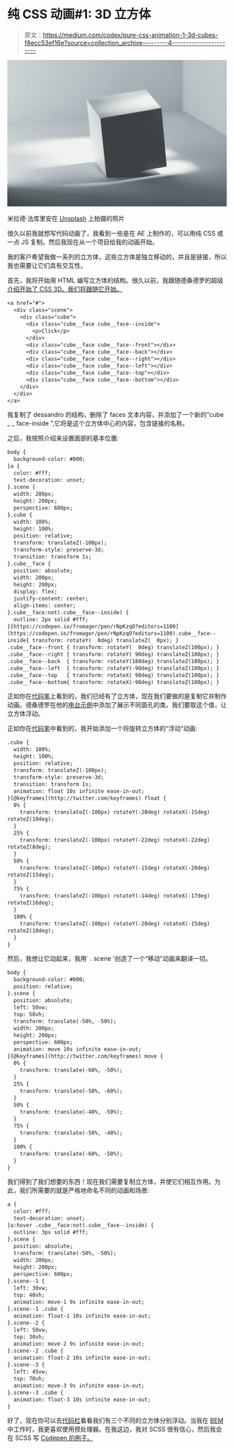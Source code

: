 # 纯 CSS 动画#1: 3D 立方体

> 原文：<https://medium.com/codex/pure-css-animation-1-3d-cubes-f8ecc53ef16e?source=collection_archive---------4----------------------->

![](img/e57fd8c1891636bbe099ac948be1d277.png)

米拉德·法库里安在 [Unsplash](https://unsplash.com?utm_source=medium&utm_medium=referral) 上拍摄的照片

很久以前我就想写代码动画了，我看到一些是在 AE 上制作的，可以用纯 CSS 或一点 JS 复制。然后我现在从一个项目给我的动画开始。

我的客户希望我做一系列的立方体，这些立方体是独立移动的，并且是链接，所以我也需要让它们具有交互性。

首先，我将开始用 HTML 编写立方体的结构。很久以前，我跟随德桑德罗的超级[介绍开始了 CSS 3D。我们将跟随它开始。](https://3dtransforms.desandro.com/)

```
<a href="#">
  <div class="scene">
    <div class="cube">
      <div class="cube__face cube__face--inside">
        <p>Click</p>
      </div>
      <div class="cube__face cube__face--front"></div>
      <div class="cube__face cube__face--back"></div>
      <div class="cube__face cube__face--right"></div>
      <div class="cube__face cube__face--left"></div>
      <div class="cube__face cube__face--top"></div>
      <div class="cube__face cube__face--bottom"></div>
    </div>
  </div>
</a>
```

我复制了 dessandro 的结构，删除了 faces 文本内容，并添加了一个新的“cube _ _ face-inside ”,它将是这个立方体中心的内容，包含链接的名称。

之后，我按照介绍来设置面部的基本位置:

```
body {
  background-color: #000;
}a {
  color: #fff;
  text-decoration: unset;
}.scene {
  width: 200px;
  height: 200px;
  perspective: 600px;
}.cube {
  width: 100%;
  height: 100%;
  position: relative;
  transform: translateZ(-100px);
  transform-style: preserve-3d;
  transition: transform 1s;
}.cube__face {
  position: absolute;
  width: 200px;
  height: 200px;
  display: flex;
  justify-content: center;
  align-items: center;
}.cube__face:not(.cube__face--inside) {
  outline: 2px solid #fff;
}[https://codepen.io/fromager/pen/rNpKzqO?editors=1100](https://codepen.io/fromager/pen/rNpKzqO?editors=1100).cube__face--inside{ transform: rotateY(  0deg) translateZ(  0px); }
.cube__face--front { transform: rotateY(  0deg) translateZ(100px); }
.cube__face--right { transform: rotateY( 90deg) translateZ(100px); }
.cube__face--back  { transform: rotateY(180deg) translateZ(100px); }
.cube__face--left  { transform: rotateY(-90deg) translateZ(100px); }
.cube__face--top   { transform: rotateX( 90deg) translateZ(100px); }
.cube__face--bottom{ transform: rotateX(-90deg) translateZ(100px); }
```

正如你在[代码笔](https://codepen.io/fromager/pen/qBpKjvE?editors=1100)上看到的，我们已经有了立方体，现在我们要做的是复制它并制作动画。德桑德罗在他的[电台示例](https://codepen.io/desandro/pen/KRWjzm)中添加了展示不同面孔的类。我们要取这个值，让立方体浮动。

正如你在[代码笔](https://codepen.io/fromager/pen/XWVYgGQ?editors=1100)中看到的，我开始添加一个将旋转立方体的“浮动”动画:

```
.cube {
  width: 100%;
  height: 100%;
  position: relative;
  transform: translateZ(-100px);
  transform-style: preserve-3d;
  transition: transform 1s;
  animation: float 10s infinite ease-in-out;
}[@keyframes](http://twitter.com/keyframes) float {
  0% {
    transform: translateZ(-100px) rotateY(-20deg) rotateX(-15deg) rotateZ(10deg);
  }
  25% {
    transform: translateZ(-100px) rotateY(-22deg) rotateX(-22deg) rotateZ(8deg);
  }
  50% {
    transform: translateZ(-100px) rotateY(-15deg) rotateX(-20deg) rotateZ(15deg);
  }
  75% {
    transform: translateZ(-100px) rotateY(-14deg) rotateX(-17deg) rotateZ(16deg);
  }
  100% {
    transform: translateZ(-100px) rotateY(-20deg) rotateX(-15deg) rotateZ(10deg);
  }
}
```

然后，我想让它动起来，我用` . scene '创造了一个“移动”动画来翻译一切。

```
body {
  background-color: #000;
  position: relative;
}.scene {
  position: absolute;
  left: 50vw;
  top: 50vh;
  transform: translate(-50%, -50%);
  width: 200px;
  height: 200px;
  perspective: 600px;
  animation: move 10s infinite ease-in-out;
}[@keyframes](http://twitter.com/keyframes) move {
  0% {
    transform: translate(-60%, -50%);
  }
  25% {
    transform: translate(-50%, -60%);
  }
  50% {
    transform: translate(-40%, -50%);
  }
  75% {
    transform: translate(-50%, -40%);
  }
  100% {
    transform: translate(-60%, -50%);
  }
}
```

我们得到了我们想要的东西！现在我们需要复制立方体，并使它们相互作用。为此，我们所需要的就是严格地命名不同的动画和场景:

```
a {
  color: #fff;
  text-decoration: unset;
}a:hover .cube__face:not(.cube__face--inside) {
  outline: 3px solid #fff;
}.scene {
  position: absolute;
  transform: translate(-50%, -50%);
  width: 200px;
  height: 200px;
  perspective: 600px;
}.scene--1 {
  left: 30vw;
  top: 40vh;
  animation: move-1 9s infinite ease-in-out;
}.scene--1 .cube {
  animation: float-1 10s infinite ease-in-out;
}.scene--2 {
  left: 50vw;
  top: 30vh;
  animation: move-2 9s infinite ease-in-out;
}.scene--2 .cube {
  animation: float-2 10s infinite ease-in-out;
}.scene--3 {
  left: 45vw;
  top: 70vh;
  animation: move-3 9s infinite ease-in-out;
}.scene--3 .cube {
  animation: float-3 10s infinite ease-in-out;
}
```

好了，现在你可以去[代码栏](https://codepen.io/fromager/pen/JjMZyyK?editors=1100)看看我们有三个不同的立方体分别浮动。当我在 [BEM](https://css-tricks.com/bem-101/) 中工作时，我更喜欢使用预处理器。在我这边，我对 SCSS 很有信心，然后我会在 SCSS 写 [Codepen 的例子。](https://codepen.io/fromager/pen/rNpKzqO?editors=1100)